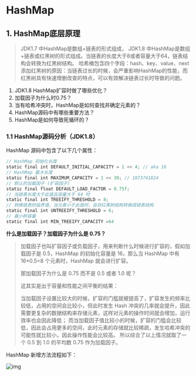 # HashMap
## 1. HashMap底层原理
> JDK1.7 中HashMap是数组+链表的形式组成， 
> JDK1.8 中HashMap是数组+链表或红黑树的形式组成。当链表的长度大于8或者容量大于64，链表结构会转换为红黑树结构。
> 哈希桶包含四个字段：hash、key、value、next 
> 添加红黑树的原因：当链表过长的时候，会严重影响HashMap的性能，而红黑树具有快速增删改查的特点，可以有效解决链表过长时导致的问题。
1. JDK1.8 HashMap扩容时做了哪些优化？
2. 加载因子为什么时0.75？
3. 当有哈希冲突时，HashMap是如何查找并确定元素的？
4. HashMap源码中有哪些重要方法？
5. HashMap是如何导致死循环的？

### 1.1 HashMap源码分析（JDK1.8）
HashMap 源码中包含了以下几个属性：
```java
// HashMap 初始化长度
static final int DEFAULT_INITIAL_CAPACITY = 1 << 4; // aka 16
// HashMap 最大长度
static final int MAXIMUM_CAPACITY = 1 << 30; // 1073741824
// 默认的加载因子 (扩容因子)
static final float DEFAULT_LOAD_FACTOR = 0.75f;
// 当链表长度大于此值且容量大于 64 时
static final int TREEIFY_THRESHOLD = 8;
// 转换链表的临界值，当元素小于此值时，会将红黑树结构转换成链表结构
static final int UNTREEIFY_THRESHOLD = 6;
// 最小树容量
static final int MIN_TREEIFY_CAPACITY =64
```

**什么是加载因子？加载因子为什么是 0.75？**

> 加载因子也叫扩容因子或负载因子，用来判断什么时候进行扩容的，假如加载因子是 0.5，HashMap 的初始化容量是 16，那么当 HashMap 中有 16*0.5=8 个元素时，HashMap 就会进行扩容。
>
> 那加载因子为什么是 0.75 而不是 0.5 或者 1.0 呢？
>
> 这其实是出于容量和性能之间平衡的结果：
>
> 当加载因子设置比较大的时候，扩容的门槛就被提高了，扩容发生的频率比较低，占用的空间会比较小，但此时发生 Hash 冲突的几率就会提升，因此需要更复杂的数据结构来存储元素，这样对元素的操作时间就会增加，运行效率也会因此降低；
> 而当加载因子值比较小的时候，扩容的门槛会比较低，因此会占用更多的空间，此时元素的存储就比较稀疏，发生哈希冲突的可能性就比较小，因此操作性能会比较高。
> 所以综合了以上情况就取了一个 0.5 到 1.0 的平均数 0.75 作为加载因子。

HashMap 新增方法流程如下：

<img src="https://s0.lgstatic.com/i/image3/M01/73/D9/CgpOIF5rDYmATP43AAB3coc0R64799.png" alt="img"  />



